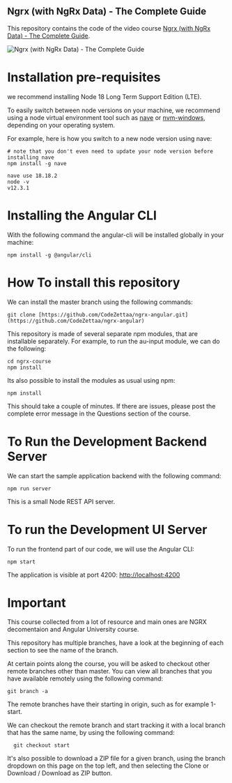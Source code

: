 
## Ngrx (with NgRx Data) - The Complete Guide

This repository contains the code of the video course [Ngrx (with NgRx Data) - The Complete Guide](https://github.com/CodeZettaa/ngrx-angular).

![Ngrx (with NgRx Data) - The Complete Guide](https://i.ibb.co/9rrxcDW/ngrx.png)


# Installation pre-requisites

we recommend installing Node 18 Long Term Support Edition (LTE).

To easily switch between node versions on your machine, we recommend using a node virtual environment tool such as [nave](https://www.npmjs.com/package/nave) or [nvm-windows](https://github.com/coreybutler/nvm-windows), depending on your operating system. 

For example, here is how you switch to a new node version using nave:

    # note that you don't even need to update your node version before installing nave
    npm install -g nave
    
    nave use 18.18.2
    node -v
    v12.3.1

# Installing the Angular CLI

With the following command the angular-cli will be installed globally in your machine:

    npm install -g @angular/cli 


# How To install this repository

We can install the master branch using the following commands:

    git clone [https://github.com/CodeZettaa/ngrx-angular.git](https://github.com/CodeZettaa/ngrx-angular)
    
This repository is made of several separate npm modules, that are installable separately. For example, to run the au-input module, we can do the following:
    
    cd ngrx-course
    npm install

Its also possible to install the modules as usual using npm:

    npm install 

This should take a couple of minutes. If there are issues, please post the complete error message in the Questions section of the course.

# To Run the Development Backend Server

We can start the sample application backend with the following command:

    npm run server

This is a small Node REST API server.

# To run the Development UI Server

To run the frontend part of our code, we will use the Angular CLI:

    npm start 

The application is visible at port 4200: [http://localhost:4200](http://localhost:4200)



# Important 
This course collected from a lot of resource and main ones are NGRX decomentaion and Angular University course.

This repository has multiple branches, have a look at the beginning of each section to see the name of the branch.

At certain points along the course, you will be asked to checkout other remote branches other than master. You can view all branches that you have available remotely using the following command:

    git branch -a

  The remote branches have their starting in origin, such as for example 1-start.

We can checkout the remote branch and start tracking it with a local branch that has the same name, by using the following command:

      git checkout start 

It's also possible to download a ZIP file for a given branch,  using the branch dropdown on this page on the top left, and then selecting the Clone or Download / Download as ZIP button.
